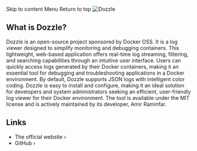 Skip to content
Menu
Return to top
![Dozzle](https://dozzle.dev/logo.svg)
## What is Dozzle? ​
Dozzle is an open-source project sponsored by Docker OSS. It is a log viewer designed to simplify monitoring and debugging containers. This lightweight, web-based application offers real-time log streaming, filtering, and searching capabilities through an intuitive user interface.
Users can quickly access logs generated by their Docker containers, making it an essential tool for debugging and troubleshooting applications in a Docker environment. By default, Dozzle supports JSON logs with intelligent color coding.
Dozzle is easy to install and configure, making it an ideal solution for developers and system administrators seeking an efficient, user-friendly log viewer for their Docker environment. The tool is available under the MIT license and is actively maintained by its developer, Amir Raminfar.
## Links ​
  * The official website ›
  * GitHub ›


